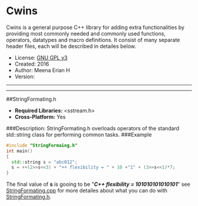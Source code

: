 Cwins
===
Cwins is a general purpose C++ library for adding extra functionalities by providing most commonly needed and commonly used functions, operators, datatypes and macro definitions. It consist of many separate header files, each will be described in detailes below.
+ License: [GNU GPL v3](LICENSE)
+ Created: 2016
+ Author: Meena Erian H
+ Version:

---
---
##StringFormating.h
+ **Required Libraries:** \<sstream.h\>
+ **Cross-Platform:** Yes

###Description:
StringFormating.h overloads operators of the standard std::string class for performing common tasks.
###Example
```C++
#include "StringFormaing.h"
int main()
{
  std::string s = "abc012";
  s = ++(2>>s<<3) + "++ flexibility = " + 10 +"1" + (3>>s<<1)*7;
}
```
The final value of **s** is gooing to be "***C++ flexibility = 101010101010101***"
see [StringFormating.cpp](StringFormating.cpp) for more detailes about what you can do with [StringFormating.h](https://raw.githubusercontent.com/meena-hanna/Cwins/master/StringFormating.h).

